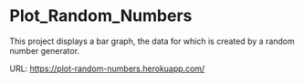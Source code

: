 # Plot_Random_Numbers

This project displays a bar graph, the data for which is created by a random number generator. 

  URL: https://plot-random-numbers.herokuapp.com/
